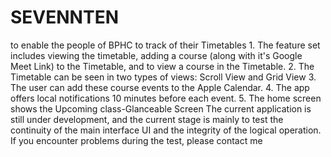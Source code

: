 # SEVENNTEN
to enable the people of BPHC to track of their Timetables  1. The feature set includes viewing the timetable, adding a course (along with it's Google Meet Link) to the Timetable, and to view a course in the Timetable. 2. The Timetable can be seen in two types of views: Scroll View and Grid View 3. The user can add these course events to the Apple Calendar. 4. The app offers local notifications 10 minutes before each event. 5. The home screen shows the Upcoming class-Glanceable Screen The current application is still under development, and the current stage is mainly to test the continuity of the main interface UI and the integrity of the logical operation. If you encounter problems during the test, please contact me

